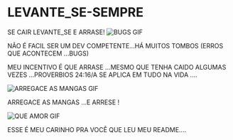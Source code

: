 # LEVANTE_SE-SEMPRE
SE  CAIR LEVANTE_SE E ARRASE!
![BUGS GIF](https://user-images.githubusercontent.com/96752968/153134091-ba934fbe-2be0-485a-b126-ab7b52dcc3d8.gif)


NÃO É FACIL SER UM  DEV  COMPETENTE...HÁ MUITOS TOMBOS  (ERROS QUE ACONTECEM ...BUGS)

MEU INCENTIVO É QUE ARRASE ...MESMO QUE TENHA CAIDO  ALGUMAS VEZES ...PROVERBIOS 24:16/A  SE APLICA EM TUDO NA VIDA ....

![ARREGACE AS MANGAS GIF](https://user-images.githubusercontent.com/96752968/153134912-a5934a01-e612-4f68-b5a3-7e924e710c0b.gif)

ARREGACE AS MANGAS ...E ARRESE !

![QUE AMOR GIF](https://user-images.githubusercontent.com/96752968/153135363-7645f74b-39a2-4771-b862-6fd446379f94.gif)


ESSE É MEU CARINHO PRA VOCÊ QUE LEU MEU  README....  

